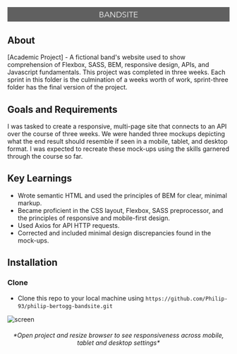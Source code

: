 <p align="center"><img src="Images/bandsiteLogo3.png" align="center"></p>

## About

[Academic Project] -
A fictional band's website used to show comprehension of Flexbox, SASS, BEM, responsive design, APIs, and Javascript fundamentals. This project was completed in three weeks. Each sprint in this folder is the culmination of a weeks worth of work, sprint-three folder has the final version of the project.

## Goals and Requirements

I was tasked to create a responsive, multi-page site that connects to an API over the course of three weeks. We were handed three mockups depicting what the end result should resemble if seen in a mobile, tablet, and desktop format. I was expected to recreate these mock-ups using the skills garnered through the course so far.

## Key Learnings

- Wrote semantic HTML and used the principles of BEM for clear, minimal markup.
- Became proficient in the CSS layout, Flexbox, SASS preprocessor, and the principles of responsive and mobile-first design.
- Used Axios for API HTTP requests.
- Corrected and included minimal design discrepancies found in the mock-ups.
## Installation

### Clone

- Clone this repo to your local machine using `https://github.com/Philip-93/philip-bertogg-bandsite.git`

![screen](https://github.com/Philip-93/philip-bertogg-bandsite/blob/master/Images/Desktop-screenshot.png)

<h6 align="Center">*Open project and resize browser to see responsiveness across mobile, tablet and desktop settings*</h6>
